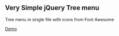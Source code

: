 ## Very Simple jQuery Tree menu

Tree menu in single file with icons from Font Awesome

[Demo](https://kamuz.github.io/treemenu/index.html)